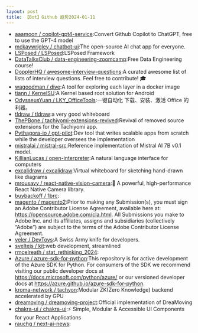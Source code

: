 ```yaml
---
layout: post
title: 【Bot】Github 趋势2024-01-11
---
```


* [aaamoon / copilot-gpt4-service](https://github.com/aaamoon/copilot-gpt4-service):Convert Github Copilot to ChatGPT, free to use the GPT-4 model
* [mckaywrigley / chatbot-ui](https://github.com/mckaywrigley/chatbot-ui):The open-source AI chat app for everyone.
* [LSPosed / LSPosed](https://github.com/LSPosed/LSPosed):LSPosed Framework
* [DataTalksClub / data-engineering-zoomcamp](https://github.com/DataTalksClub/data-engineering-zoomcamp):Free Data Engineering course!
* [DopplerHQ / awesome-interview-questions](https://github.com/DopplerHQ/awesome-interview-questions):A curated awesome list of lists of interview questions. Feel free to contribute! 🎓
* [wagoodman / dive](https://github.com/wagoodman/dive):A tool for exploring each layer in a docker image
* [tiann / KernelSU](https://github.com/tiann/KernelSU):A Kernel based root solution for Android
* [OdysseusYuan / LKY_OfficeTools](https://github.com/OdysseusYuan/LKY_OfficeTools):一键自动化 下载、安装、激活 Office 的利器。
* [tldraw / tldraw](https://github.com/tldraw/tldraw):a very good whiteboard
* [ThePBone / tachiyomi-extensions-revived](https://github.com/ThePBone/tachiyomi-extensions-revived):Revival of removed source extensions for the Tachiyomi app.
* [Pythagora-io / gpt-pilot](https://github.com/Pythagora-io/gpt-pilot):Dev tool that writes scalable apps from scratch while the developer oversees the implementation
* [mistralai / mistral-src](https://github.com/mistralai/mistral-src):Reference implementation of Mistral AI 7B v0.1 model.
* [KillianLucas / open-interpreter](https://github.com/KillianLucas/open-interpreter):A natural language interface for computers
* [excalidraw / excalidraw](https://github.com/excalidraw/excalidraw):Virtual whiteboard for sketching hand-drawn like diagrams
* [mrousavy / react-native-vision-camera](https://github.com/mrousavy/react-native-vision-camera):📸 A powerful, high-performance React Native Camera library.
* [buybackoff / 1brc](https://github.com/buybackoff/1brc):
* [magento / magento2](https://github.com/magento/magento2):Prior to making any Submission(s), you must sign an Adobe Contributor License Agreement, available here at: https://opensource.adobe.com/cla.html. All Submissions you make to Adobe Inc. and its affiliates, assigns and subsidiaries (collectively “Adobe”) are subject to the terms of the Adobe Contributor License Agreement.
* [veler / DevToys](https://github.com/veler/DevToys):A Swiss Army knife for developers.
* [sveltejs / kit](https://github.com/sveltejs/kit):web development, streamlined
* [rmcelreath / stat_rethinking_2024](https://github.com/rmcelreath/stat_rethinking_2024):
* [Azure / azure-sdk-for-python](https://github.com/Azure/azure-sdk-for-python):This repository is for active development of the Azure SDK for Python. For consumers of the SDK we recommend visiting our public developer docs at https://docs.microsoft.com/python/azure/ or our versioned developer docs at https://azure.github.io/azure-sdk-for-python.
* [kroma-network / tachyon](https://github.com/kroma-network/tachyon):Modular ZK(Zero Knowledge) backend accelerated by GPU
* [dreamoving / dreamoving-project](https://github.com/dreamoving/dreamoving-project):Official implementation of DreaMoving
* [chakra-ui / chakra-ui](https://github.com/chakra-ui/chakra-ui):⚡️ Simple, Modular & Accessible UI Components for your React Applications
* [rauchg / next-ai-news](https://github.com/rauchg/next-ai-news):
